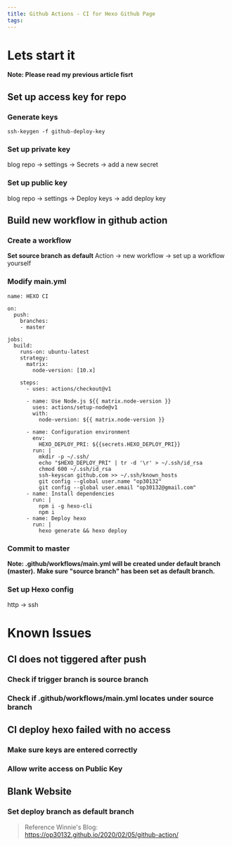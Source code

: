 ```yaml
---
title: Github Actions - CI for Hexo Github Page
tags:
---
```


# Lets start it

**Note: Please read my previous article fisrt**

## Set up access key for repo

### Generate keys
```
ssh-keygen -f github-deploy-key
```
### Set up private key
blog repo → settings → Secrets → add a new secret
### Set up public key
blog repo → settings → Deploy keys → add deploy key

## Build new workflow in github action

### Create a workflow
**Set source branch as default**
Action ->  new workflow -> set up a workflow yourself
### Modify main.yml
```
name: HEXO CI

on:
  push:
    branches:
    - master

jobs:
  build:
    runs-on: ubuntu-latest
    strategy:
      matrix:
        node-version: [10.x]

    steps:
      - uses: actions/checkout@v1

      - name: Use Node.js ${{ matrix.node-version }}
        uses: actions/setup-node@v1
        with:
          node-version: ${{ matrix.node-version }}

      - name: Configuration environment
        env:
          HEXO_DEPLOY_PRI: ${{secrets.HEXO_DEPLOY_PRI}}
        run: |
          mkdir -p ~/.ssh/
          echo "$HEXO_DEPLOY_PRI" | tr -d '\r' > ~/.ssh/id_rsa
          chmod 600 ~/.ssh/id_rsa
          ssh-keyscan github.com >> ~/.ssh/known_hosts
          git config --global user.name "op30132"
          git config --global user.email "op30132@gmail.com"
      - name: Install dependencies
        run: |
          npm i -g hexo-cli
          npm i
      - name: Deploy hexo
        run: |
          hexo generate && hexo deploy
```
### Commit to master
**Note: .github/workflows/main.yml will be created under default branch (master).**
**Make sure "source branch" has been set as default branch.**

### Set up Hexo config
http -> ssh

# Known Issues

## CI does not tiggered after push

### Check if trigger branch is source branch

### Check if .github/workflows/main.yml locates under source branch

## CI deploy hexo failed with no access

### Make sure keys are entered correctly

### Allow write access on Public Key

## Blank Website

### Set deploy branch as default branch

> Reference
> Winnie's Blog: https://op30132.github.io/2020/02/05/github-action/
